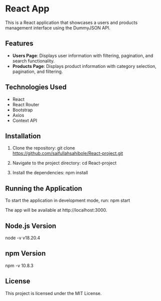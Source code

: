 # React App

This is a React application that showcases a users and products management interface using the DummyJSON API.

## Features

- **Users Page**: Displays user information with filtering, pagination, and search functionality.
- **Products Page**: Displays product information with category selection, pagination, and filtering.

## Technologies Used

- React
- React Router
- Bootstrap
- Axios
- Context API

## Installation

1. Clone the repository:
   git clone https://github.com/saifullahsahibole/React-project.git

2. Navigate to the project directory:
   cd React-project

3. Install the dependencies:
   npm install

## Running the Application

To start the application in development mode, run:
npm start

The app will be available at http://localhost:3000.

## Node.js Version
node -v
v18.20.4

## npm Version
npm -v
10.8.3

## License

This project is licensed under the MIT License.
